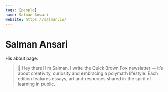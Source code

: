 ```yaml
---
tags: [people]
name: Salman Ansari
website: https://salman.io/
---
```


# Salman Ansari

His about page:

> 🦊 Hey there! I’m Salman. I write the Quick Brown Fox newsletter — it’s about creativity, curiosity and embracing a polymath lifestyle. Each edition features essays, art and resources shared in the spirit of learning in public. 